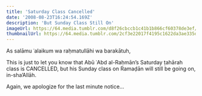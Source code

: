 ```yaml
---
title: 'Saturday Class Cancelled'
date: '2008-08-23T16:24:54.169Z'
description: 'But Sunday Class Still On'
imageUrl: https://64.media.tumblr.com/d8f26cbccb1c41b1b866cf60378de3ef/tumblr_pcpnegmwpS1rzmnzao1_1280.jpg
thumbnailUrl: https://64.media.tumblr.com/2cf3e22017f4195c1622da3ae335db36/e09e5b30858ba05b-59/s2048x3072/f875dfa7e05733a8b9c3b693ab0f781333cbb8c7.jpg
---
```


As salāmu ʿalaikum wa raḥmatullāhi wa barakātuh,

This is just to let you know that Abū ʿAbd al-Raḥmān’s Saturday ṭahārah class is CANCELLED, but his Sunday class on Ramaḍān will still be going on, in-sha’Allāh.

Again, we apologize for the last minute notice…
